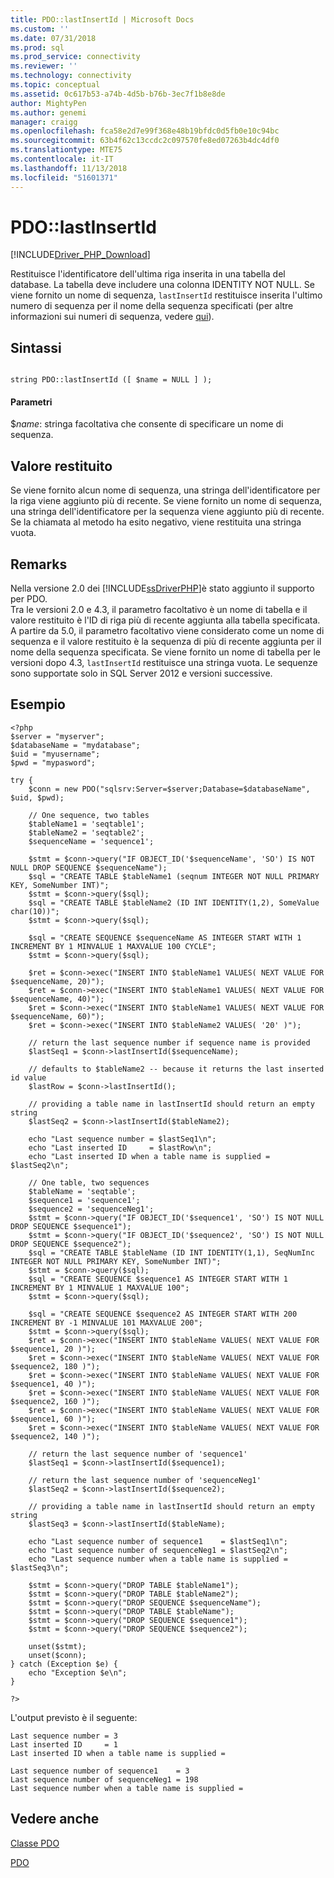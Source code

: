```yaml
---
title: PDO::lastInsertId | Microsoft Docs
ms.custom: ''
ms.date: 07/31/2018
ms.prod: sql
ms.prod_service: connectivity
ms.reviewer: ''
ms.technology: connectivity
ms.topic: conceptual
ms.assetid: 0c617b53-a74b-4d5b-b76b-3ec7f1b8e8de
author: MightyPen
ms.author: genemi
manager: craigg
ms.openlocfilehash: fca58e2d7e99f368e48b19bfdc0d5fb0e10c94bc
ms.sourcegitcommit: 63b4f62c13ccdc2c097570fe8ed07263b4dc4df0
ms.translationtype: MTE75
ms.contentlocale: it-IT
ms.lasthandoff: 11/13/2018
ms.locfileid: "51601371"
---
```

# <a name="pdolastinsertid"></a>PDO::lastInsertId
[!INCLUDE[Driver_PHP_Download](../../includes/driver_php_download.md)]

Restituisce l'identificatore dell'ultima riga inserita in una tabella del database. La tabella deve includere una colonna IDENTITY NOT NULL. Se viene fornito un nome di sequenza, `lastInsertId` restituisce inserita l'ultimo numero di sequenza per il nome della sequenza specificati (per altre informazioni sui numeri di sequenza, vedere [qui](https://docs.microsoft.com/sql/relational-databases/sequence-numbers/sequence-numbers)).
  
## <a name="syntax"></a>Sintassi  
  
```  
  
string PDO::lastInsertId ([ $name = NULL ] );  
```  
  
#### <a name="parameters"></a>Parametri  
$*name*: stringa facoltativa che consente di specificare un nome di sequenza. 
  
## <a name="return-value"></a>Valore restituito  
Se viene fornito alcun nome di sequenza, una stringa dell'identificatore per la riga viene aggiunto più di recente.
Se viene fornito un nome di sequenza, una stringa dell'identificatore per la sequenza viene aggiunto più di recente.
Se la chiamata al metodo ha esito negativo, viene restituita una stringa vuota.
  
## <a name="remarks"></a>Remarks  
Nella versione 2.0 dei [!INCLUDE[ssDriverPHP](../../includes/ssdriverphp_md.md)]è stato aggiunto il supporto per PDO.  
Tra le versioni 2.0 e 4.3, il parametro facoltativo è un nome di tabella e il valore restituito è l'ID di riga più di recente aggiunta alla tabella specificata.
A partire da 5.0, il parametro facoltativo viene considerato come un nome di sequenza e il valore restituito è la sequenza di più di recente aggiunta per il nome della sequenza specificata.
Se viene fornito un nome di tabella per le versioni dopo 4.3, `lastInsertId` restituisce una stringa vuota.
Le sequenze sono supportate solo in SQL Server 2012 e versioni successive.
  
## <a name="example"></a>Esempio
  
```
<?php
$server = "myserver";
$databaseName = "mydatabase";
$uid = "myusername";
$pwd = "mypasword";

try {
    $conn = new PDO("sqlsrv:Server=$server;Database=$databaseName", $uid, $pwd);
    
    // One sequence, two tables
    $tableName1 = 'seqtable1';
    $tableName2 = 'seqtable2';
    $sequenceName = 'sequence1';

    $stmt = $conn->query("IF OBJECT_ID('$sequenceName', 'SO') IS NOT NULL DROP SEQUENCE $sequenceName");
    $sql = "CREATE TABLE $tableName1 (seqnum INTEGER NOT NULL PRIMARY KEY, SomeNumber INT)";
    $stmt = $conn->query($sql);
    $sql = "CREATE TABLE $tableName2 (ID INT IDENTITY(1,2), SomeValue char(10))";
    $stmt = $conn->query($sql);

    $sql = "CREATE SEQUENCE $sequenceName AS INTEGER START WITH 1 INCREMENT BY 1 MINVALUE 1 MAXVALUE 100 CYCLE";
    $stmt = $conn->query($sql);

    $ret = $conn->exec("INSERT INTO $tableName1 VALUES( NEXT VALUE FOR $sequenceName, 20)");
    $ret = $conn->exec("INSERT INTO $tableName1 VALUES( NEXT VALUE FOR $sequenceName, 40)");
    $ret = $conn->exec("INSERT INTO $tableName1 VALUES( NEXT VALUE FOR $sequenceName, 60)");
    $ret = $conn->exec("INSERT INTO $tableName2 VALUES( '20' )");
    
    // return the last sequence number if sequence name is provided
    $lastSeq1 = $conn->lastInsertId($sequenceName);
    
    // defaults to $tableName2 -- because it returns the last inserted id value
    $lastRow = $conn->lastInsertId();
        
    // providing a table name in lastInsertId should return an empty string
    $lastSeq2 = $conn->lastInsertId($tableName2);
    
    echo "Last sequence number = $lastSeq1\n";
    echo "Last inserted ID     = $lastRow\n";
    echo "Last inserted ID when a table name is supplied = $lastSeq2\n";

    // One table, two sequences    
    $tableName = 'seqtable';
    $sequence1 = 'sequence1';
    $sequence2 = 'sequenceNeg1';
    $stmt = $conn->query("IF OBJECT_ID('$sequence1', 'SO') IS NOT NULL DROP SEQUENCE $sequence1");
    $stmt = $conn->query("IF OBJECT_ID('$sequence2', 'SO') IS NOT NULL DROP SEQUENCE $sequence2");
    $sql = "CREATE TABLE $tableName (ID INT IDENTITY(1,1), SeqNumInc INTEGER NOT NULL PRIMARY KEY, SomeNumber INT)";
    $stmt = $conn->query($sql);
    $sql = "CREATE SEQUENCE $sequence1 AS INTEGER START WITH 1 INCREMENT BY 1 MINVALUE 1 MAXVALUE 100";
    $stmt = $conn->query($sql);

    $sql = "CREATE SEQUENCE $sequence2 AS INTEGER START WITH 200 INCREMENT BY -1 MINVALUE 101 MAXVALUE 200";
    $stmt = $conn->query($sql);
    $ret = $conn->exec("INSERT INTO $tableName VALUES( NEXT VALUE FOR $sequence1, 20 )");
    $ret = $conn->exec("INSERT INTO $tableName VALUES( NEXT VALUE FOR $sequence2, 180 )");
    $ret = $conn->exec("INSERT INTO $tableName VALUES( NEXT VALUE FOR $sequence1, 40 )");
    $ret = $conn->exec("INSERT INTO $tableName VALUES( NEXT VALUE FOR $sequence2, 160 )");
    $ret = $conn->exec("INSERT INTO $tableName VALUES( NEXT VALUE FOR $sequence1, 60 )");
    $ret = $conn->exec("INSERT INTO $tableName VALUES( NEXT VALUE FOR $sequence2, 140 )");
    
    // return the last sequence number of 'sequence1'
    $lastSeq1 = $conn->lastInsertId($sequence1);

    // return the last sequence number of 'sequenceNeg1'
    $lastSeq2 = $conn->lastInsertId($sequence2);

    // providing a table name in lastInsertId should return an empty string
    $lastSeq3 = $conn->lastInsertId($tableName);
    
    echo "Last sequence number of sequence1    = $lastSeq1\n";
    echo "Last sequence number of sequenceNeg1 = $lastSeq2\n";
    echo "Last sequence number when a table name is supplied = $lastSeq3\n";

    $stmt = $conn->query("DROP TABLE $tableName1");
    $stmt = $conn->query("DROP TABLE $tableName2");
    $stmt = $conn->query("DROP SEQUENCE $sequenceName");
    $stmt = $conn->query("DROP TABLE $tableName");
    $stmt = $conn->query("DROP SEQUENCE $sequence1");
    $stmt = $conn->query("DROP SEQUENCE $sequence2");
    
    unset($stmt);
    unset($conn);
} catch (Exception $e) {
    echo "Exception $e\n";
}

?>
```

L'output previsto è il seguente:

```
Last sequence number = 3
Last inserted ID     = 1
Last inserted ID when a table name is supplied =

Last sequence number of sequence1    = 3
Last sequence number of sequenceNeg1 = 198
Last sequence number when a table name is supplied = 

```

## <a name="see-also"></a>Vedere anche  
[Classe PDO](../../connect/php/pdo-class.md)

[PDO](https://php.net/manual/book.pdo.php)  
  
